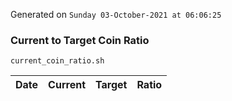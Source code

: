 Generated on `Sunday 03-October-2021 at 06:06:25`

### Current to Target Coin Ratio
`current_coin_ratio.sh`

Date|Current|Target|Ratio
---|---|---|---
